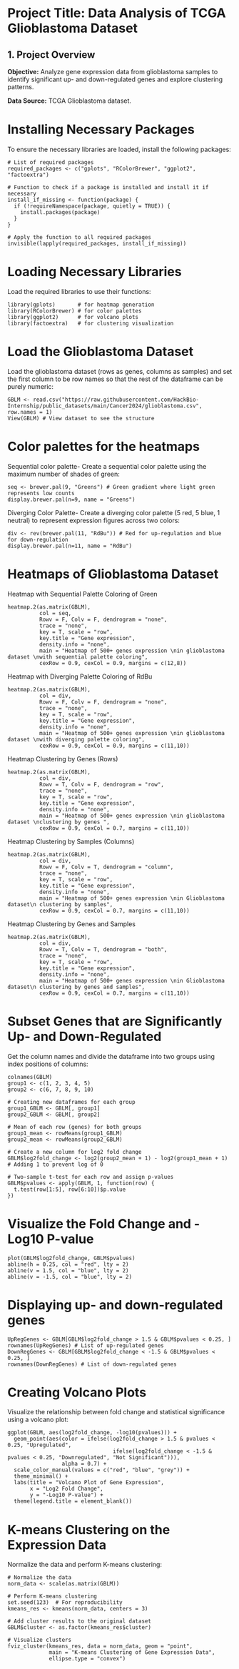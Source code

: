 # Project Title: Data Analysis of TCGA Glioblastoma Dataset

## 1. Project Overview

**Objective:** Analyze gene expression data from glioblastoma samples to identify significant up- and down-regulated genes and explore clustering patterns.

**Data Source:** TCGA Glioblastoma dataset.


# Installing Necessary Packages

To ensure the necessary libraries are loaded, install the following packages:

```
# List of required packages
required_packages <- c("gplots", "RColorBrewer", "ggplot2", "factoextra")

# Function to check if a package is installed and install it if necessary
install_if_missing <- function(package) {
  if (!requireNamespace(package, quietly = TRUE)) {
    install.packages(package)
  }
}

# Apply the function to all required packages
invisible(lapply(required_packages, install_if_missing))

 ```

# Loading Necessary Libraries
Load the required libraries to use their functions:
```
library(gplots)       # for heatmap generation
library(RColorBrewer) # for color palettes
library(ggplot2)      # for volcano plots
library(factoextra)   # for clustering visualization 
```
# Load the Glioblastoma Dataset
Load the glioblastoma dataset (rows as genes, columns as samples) and set the first column to be row names so that the rest of the dataframe can be purely numeric:
```
GBLM <- read.csv("https://raw.githubusercontent.com/HackBio-Internship/public_datasets/main/Cancer2024/glioblastoma.csv", row.names = 1) 
View(GBLM) # View dataset to see the structure
```
# Color palettes for the heatmaps
Sequential color palette- 
Create a sequential color palette using the maximum number of shades of green:
```
seq <- brewer.pal(9, "Greens") # Green gradient where light green represents low counts
display.brewer.pal(n=9, name = "Greens") 
```
Diverging Color Palette- 
Create a diverging color palette (5 red, 5 blue, 1 neutral) to represent expression figures across two colors:
```
div <- rev(brewer.pal(11, "RdBu")) # Red for up-regulation and blue for down-regulation
display.brewer.pal(n=11, name = "RdBu")
```
# Heatmaps of Glioblastoma Dataset
Heatmap with Sequential Palette Coloring of Green
```
heatmap.2(as.matrix(GBLM),
          col = seq,
          Rowv = F, Colv = F, dendrogram = "none",
          trace = "none",
          key = T, scale = "row",
          key.title = "Gene expression",
          density.info = "none",
          main = "Heatmap of 500+ genes expression \nin glioblastoma dataset \nwith sequential palette coloring",
          cexRow = 0.9, cexCol = 0.9, margins = c(12,8))
```
Heatmap with Diverging Palette Coloring of RdBu
```
heatmap.2(as.matrix(GBLM),
          col = div,
          Rowv = F, Colv = F, dendrogram = "none",
          trace = "none",
          key = T, scale = "row",
          key.title = "Gene expression",
          density.info = "none",
          main = "Heatmap of 500+ genes expression \nin glioblastoma dataset \nwith diverging palette coloring",
          cexRow = 0.9, cexCol = 0.9, margins = c(11,10))
```
Heatmap Clustering by Genes (Rows)
```
heatmap.2(as.matrix(GBLM),
          col = div,
          Rowv = T, Colv = F, dendrogram = "row",
          trace = "none",
          key = T, scale = "row",
          key.title = "Gene expression",
          density.info = "none",
          main = "Heatmap of 500+ genes expression \nin glioblastoma dataset \nclustering by genes ",
          cexRow = 0.9, cexCol = 0.7, margins = c(11,10))
```
Heatmap Clustering by Samples (Columns)
```
heatmap.2(as.matrix(GBLM),
          col = div,
          Rowv = F, Colv = T, dendrogram = "column",
          trace = "none",
          key = T, scale = "row",
          key.title = "Gene expression",
          density.info = "none",
          main = "Heatmap of 500+ genes expression \nin Glioblastoma dataset\n clustering by samples",
          cexRow = 0.9, cexCol = 0.7, margins = c(11,10))
```
Heatmap Clustering by Genes and Samples
```
heatmap.2(as.matrix(GBLM),
          col = div,
          Rowv = T, Colv = T, dendrogram = "both",
          trace = "none",
          key = T, scale = "row",
          key.title = "Gene expression",
          density.info = "none",
          main = "Heatmap of 500+ genes expression \nin Glioblastoma dataset\n clustering by genes and samples",
          cexRow = 0.9, cexCol = 0.7, margins = c(11,10))
```
# Subset Genes that are Significantly Up- and Down-Regulated
Get the column names and divide the dataframe into two groups using index positions of columns:
```
colnames(GBLM) 
group1 <- c(1, 2, 3, 4, 5)
group2 <- c(6, 7, 8, 9, 10)

# Creating new dataframes for each group
group1_GBLM <- GBLM[, group1]
group2_GBLM <- GBLM[, group2]

# Mean of each row (genes) for both groups
group1_mean <- rowMeans(group1_GBLM)  
group2_mean <- rowMeans(group2_GBLM) 

# Create a new column for log2 fold change
GBLM$log2fold_change <- log2(group2_mean + 1) - log2(group1_mean + 1) # Adding 1 to prevent log of 0

# Two-sample t-test for each row and assign p-values
GBLM$pvalues <- apply(GBLM, 1, function(row) {
  t.test(row[1:5], row[6:10])$p.value
})
```
# Visualize the Fold Change and -Log10 P-value
```
plot(GBLM$log2fold_change, GBLM$pvalues)
abline(h = 0.25, col = "red", lty = 2)
abline(v = 1.5, col = "blue", lty = 2)
abline(v = -1.5, col = "blue", lty = 2)
```

# Displaying up- and down-regulated genes 
```
UpRegGenes <- GBLM[GBLM$log2fold_change > 1.5 & GBLM$pvalues < 0.25, ]
rownames(UpRegGenes) # List of up-regulated genes
DownRegGenes <- GBLM[GBLM$log2fold_change < -1.5 & GBLM$pvalues < 0.25, ]
rownames(DownRegGenes) # List of down-regulated genes 
```
# Creating Volcano Plots
Visualize the relationship between fold change and statistical significance using a volcano plot:
```
ggplot(GBLM, aes(log2fold_change, -log10(pvalues))) +
  geom_point(aes(color = ifelse(log2fold_change > 1.5 & pvalues < 0.25, "Upregulated", 
                                 ifelse(log2fold_change < -1.5 & pvalues < 0.25, "Downregulated", "Not Significant"))),
                 alpha = 0.7) +
  scale_color_manual(values = c("red", "blue", "grey")) +
  theme_minimal() +
  labs(title = "Volcano Plot of Gene Expression",
       x = "Log2 Fold Change",
       y = "-Log10 P-value") +
  theme(legend.title = element_blank())
```
# K-means Clustering on the Expression Data
Normalize the data and perform K-means clustering:
```
# Normalize the data 
norm_data <- scale(as.matrix(GBLM))

# Perform K-means clustering
set.seed(123)  # For reproducibility
kmeans_res <- kmeans(norm_data, centers = 3)  

# Add cluster results to the original dataset
GBLM$cluster <- as.factor(kmeans_res$cluster)

# Visualize clusters
fviz_cluster(kmeans_res, data = norm_data, geom = "point",
             main = "K-means Clustering of Gene Expression Data",
             ellipse.type = "convex")
```


